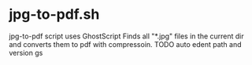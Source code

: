 # jpg-to-pdf.sh
jpg-to-pdf script uses GhostScript
Finds all "*.jpg" files in the current dir and converts them to pdf with compressoin. 
TODO auto edent path and version gs
